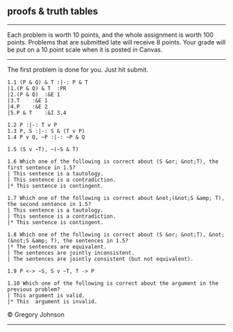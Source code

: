 ## proofs & truth tables

---

Each problem is worth 10 points, and the whole assignment is worth 100 points. Problems that are submitted late will receive 8 points. Your grade will be put on a 10 point scale when it is posted in Canvas. 

---

The first problem is done for you. Just hit submit.

~~~{.ProofChecker .JohnsonSL options="fonts tabindent render" guides="fitch" points="10" late-credit="8"}
1.1 (P & Q) & T :|-: P & T
|1.(P & Q) & T	:PR
|2.(P & Q)	:&E 1
|3.T	:&E 1
|4.P	:&E 2
|5.P & T	:&I 3,4 
~~~

~~~{.ProofChecker .JohnsonSL options="fonts tabindent render" guides="fitch" points="10" late-credit="8"}
1.2 P :|-: T v P 
1.3 P, S :|-: S & (T v P)
1.4 P v Q, ~P :|-: ~P & Q
~~~

~~~{.TruthTable .Simple system="magnusSL" options="nocounterexample autoAtoms" points="10" late-credit="8"}
1.5 (S v ~T), ~(~S & T)
~~~

~~~{.QualitativeProblem .MultipleChoice options="exam" points="10" late-credit="8"}
1.6 Which one of the following is correct about (S &or; &not;T), the first sentence in 1.5?
| This sentence is a tautology.
| This sentence is a contradiction.
|* This sentence is contingent.
~~~

~~~{.QualitativeProblem .MultipleChoice options="exam" points="10" late-credit="8"}
1.7 Which one of the following is correct about &not;(&not;S &amp; T), the second sentence in 1.5?
| This sentence is a tautology.
| This sentence is a contradiction.
|* This sentence is contingent.
~~~

~~~{.QualitativeProblem .MultipleChoice options="exam" points="10" late-credit="8"}
1.8 Which one of the following is correct about (S &or; &not;T), &not;(&not;S &amp; T), the sentences in 1.5?
|* The sentences are equivalent.
| The sentences are jointly inconsistent.
| The sentences are jointly consistent (but not equivalent).
~~~


~~~{.TruthTable .Validity system="magnusSL" options="turnstilemark nocounterexample nodash autoAtoms" points="10" late-credit="8"}
1.9 P <-> ~S, S v ~T, T -> P
~~~

~~~{.QualitativeProblem .MultipleChoice options="exam" points="10" late-credit="8"}
1.10 Which one of the following is correct about the argument in the previous problem?
| This argument is valid.
|* This  argument is invalid.
~~~


<p>&copy; <script>document.write(new Date().getFullYear())</script> Gregory Johnson</p>
 
---
